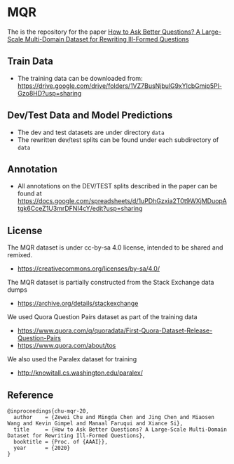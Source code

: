 # MQR

The is the repository for the paper [How to Ask Better Questions? A Large-Scale Multi-Domain Dataset for Rewriting Ill-Formed Questions](https://arxiv.org/abs/1911.09247)

## Train Data

- The training data can be downloaded from: https://drive.google.com/drive/folders/1VZ7BusNjbulG9xYlcbGmip5Pl-Gzo8HD?usp=sharing

## Dev/Test Data and Model Predictions

- The dev and test datasets are under directory ```data```
- The rewritten dev/test splits can be found under each subdirectory of ```data```

## Annotation

- All annotations on the DEV/TEST splits described in the paper can be found at https://docs.google.com/spreadsheets/d/1uPDhGzxia2T0t9WXjMDuopAtgk6CceZ1U3mrDFNI4cY/edit?usp=sharing

## License

The MQR dataset is under cc-by-sa 4.0 license, intended to be shared and remixed. 
- https://creativecommons.org/licenses/by-sa/4.0/

The MQR dataset is partially constructed from the Stack Exchange data dumps 
- https://archive.org/details/stackexchange

We used Quora Question Pairs dataset as part of the training data
- https://www.quora.com/q/quoradata/First-Quora-Dataset-Release-Question-Pairs
- https://www.quora.com/about/tos

We also used the Paralex dataset for training
- http://knowitall.cs.washington.edu/paralex/




## Reference

```
@inproceedings{chu-mqr-20,
  author    = {Zewei Chu and Mingda Chen and Jing Chen and Miaosen Wang and Kevin Gimpel and Manaal Faruqui and Xiance Si},
  title     = {How to Ask Better Questions? A Large-Scale Multi-Domain Dataset for Rewriting Ill-Formed Questions},
  booktitle = {Proc. of {AAAI}},
  year      = {2020}
}
```
